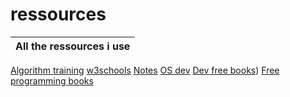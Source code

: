 # ressources
All the ressources i use|
-|
[Algorithm training](http://www.france-ioi.org/)
[w3schools](https://www.w3schools.com/)
[Notes](https://goalkicker.com/)
[OS dev](https://wiki.osdev.org/Main_Page)
[Dev free books](https://devfreebooks.github.io/))
[Free programming books](https://github.com/EbookFoundation/free-programming-books/blob/master/free-programming-books.md)
